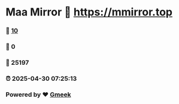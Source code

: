 # Maa Mirror :link: https://mmirror.top 
### :page_facing_up: [10](https://mmirror.top/tag.html) 
### :speech_balloon: 0 
### :hibiscus: 25197 
### :alarm_clock: 2025-04-30 07:25:13 
### Powered by :heart: [Gmeek](https://github.com/Meekdai/Gmeek)
